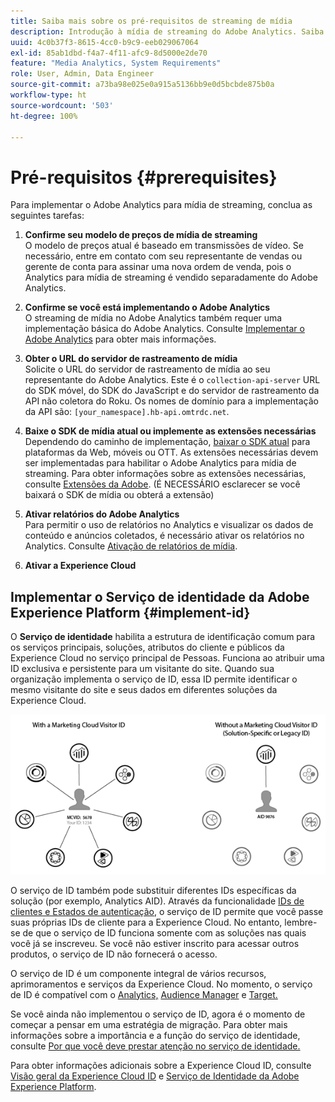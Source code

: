 ```yaml
---
title: Saiba mais sobre os pré-requisitos de streaming de mídia
description: Introdução à mídia de streaming do Adobe Analytics. Saiba o que é necessário para implementar o Adobe Analytics para mídia de streaming.
uuid: 4c0b37f3-8615-4cc0-b9c9-eeb029067064
exl-id: 85ab1dbd-f4a7-4f11-afc9-8d5000e2de70
feature: "Media Analytics, System Requirements"
role: User, Admin, Data Engineer
source-git-commit: a73ba98e025e0a915a5136bb9e0d5bcbde875b0a
workflow-type: ht
source-wordcount: '503'
ht-degree: 100%

---
```


# Pré-requisitos {#prerequisites}

Para implementar o Adobe Analytics para mídia de streaming, conclua as seguintes tarefas:

1. **Confirme seu modelo de preços de mídia de streaming**<br>
O modelo de preços atual é baseado em transmissões de vídeo. Se necessário, entre em contato com seu representante de vendas ou gerente de conta para assinar uma nova ordem de venda, pois o Analytics para mídia de streaming é vendido separadamente do Adobe Analytics.

1. **Confirme se você está implementando o Adobe Analytics**<br>
O streaming de mídia no Adobe Analytics também requer uma implementação básica do Adobe Analytics. Consulte [Implementar o Adobe Analytics](https://experienceleague.adobe.com/docs/analytics/implementation/home.html?lang=pt-BR) para obter mais informações.

1. **Obter o URL do servidor de rastreamento de mídia**<br>
Solicite o URL do servidor de rastreamento de mídia ao seu representante do Adobe Analytics. Este é o 
`collection-api-server` URL do SDK móvel, do SDK do JavaScript e do servidor de rastreamento da API não coletora do Roku. Os nomes de domínio para a implementação da API são: `[your_namespace].hb-api.omtrdc.net`.

1. **Baixe o SDK de mídia atual ou implemente as extensões necessárias**<br>
Dependendo do caminho de implementação, [baixar o SDK atual](download-sdks.md) para plataformas da Web, móveis ou OTT. As extensões necessárias devem ser implementadas para habilitar o Adobe Analytics para mídia de streaming. Para obter informações sobre as extensões necessárias, consulte [Extensões da Adobe](download-sdks.md#media-extension). (É NECESSÁRIO esclarecer se você baixará o SDK de mídia ou obterá a extensão)

1. **Ativar relatórios do Adobe Analytics**<br>
Para permitir o uso de relatórios no Analytics e visualizar os dados de conteúdo e anúncios coletados, é necessário ativar os relatórios no Analytics. Consulte [Ativação de relatórios de mídia](/help/reporting/media-reports-enable.md).

1. **Ativar a Experience Cloud**<br>


## Implementar o Serviço de identidade da Adobe Experience Platform {#implement-id}

O **Serviço de identidade** habilita a estrutura de identificação comum para os serviços principais, soluções, atributos do cliente e públicos da Experience Cloud no serviço principal de Pessoas. Funciona ao atribuir uma ID exclusiva e persistente para um visitante do site. Quando sua organização implementa o serviço de ID, essa ID permite identificar o mesmo visitante do site e seus dados em diferentes soluções da Experience Cloud.

![Gráfico do serviço de ID](assets/mc_id_service_graphic.png)

O serviço de ID também pode substituir diferentes IDs específicas da solução (por exemplo, Analytics AID). Através da funcionalidade [IDs de clientes e Estados de autenticação](https://experienceleague.adobe.com/docs/id-service/using/reference/authenticated-state.html?lang=pt-BR), o serviço de ID permite que você passe suas próprias IDs de cliente para a Experience Cloud. No entanto, lembre-se de que o serviço de ID funciona somente com as soluções nas quais você já se inscreveu. Se você não estiver inscrito para acessar outros produtos, o serviço de ID não fornecerá o acesso.

O serviço de ID é um componente integral de vários recursos, aprimoramentos e serviços da Experience Cloud. No momento, o serviço de ID é compatível com o [Analytics,](https://www.adobe.com/br/marketing-cloud/web-analytics.html) [Audience Manager](https://www.adobe.com/br/marketing-cloud/data-management-platform.html) e [Target.](https://www.adobe.com/br/marketing-cloud/testing-targeting.html)

Se você ainda não implementou o serviço de ID, agora é o momento de começar a pensar em uma estratégia de migração. Para obter mais informações sobre a importância e a função do serviço de identidade, consulte [Por que você deve prestar atenção no serviço de identidade.](https://theblog.adobe.com/why-new-adobe-marketing-cloud-id-service-should-be-on-your-radar/)

Para obter informações adicionais sobre a Experience Cloud ID, consulte [Visão geral da Experience Cloud ID](https://experienceleague.adobe.com/docs/id-service/using/intro/overview.html?lang=pt-BR) e [Serviço de Identidade da Adobe Experience Platform](https://experienceleague.adobe.com/docs/id-service/using/home.html?lang=pt-BR).
